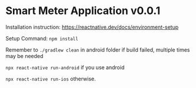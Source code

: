 # Smart Meter Application v0.0.1

Installation instruction:
https://reactnative.dev/docs/environment-setup

Setup Command:
`npm install`

Remember to 
`./gradlew clean` in android folder if build failed, multiple times may be needed

`npx react-native run-android` if you use android

`npx react-native run-ios` otherwise.

